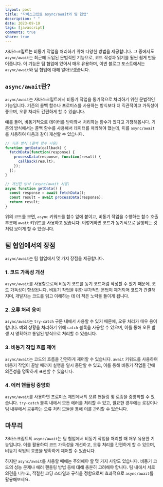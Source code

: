 ```yaml
---
layout: post
title: "자바스크립트 async/await와 팀 협업"
description: " "
date: 2023-09-10
tags: [javascript]
comments: true
share: true
---
```


자바스크립트는 비동기 작업을 처리하기 위해 다양한 방법을 제공합니다. 그 중에서도 `async/await`는 최근에 도입된 문법적인 기능으로, 코드 작성과 읽기를 훨씬 쉽게 만들어줍니다. 이 기능은 팀 협업에 있어서 매우 유용하며, 이번 블로그 포스트에서는 `async/await`와 팀 협업에 대해 알아보겠습니다.

## `async/await`란?

`async/await`는 자바스크립트에서 비동기 작업을 동기적으로 처리하기 위한 문법적인 기능입니다. 기존의 콜백 함수나 프로미스를 사용하는 방식보다 더 직관적이고 가독성이 좋으며, 오류 처리도 간편하게 할 수 있습니다.

예를 들어, 비동기적으로 데이터를 받아와서 처리하는 함수가 있다고 가정해봅시다. 기존의 방식에서는 콜백 함수를 사용해서 데이터를 처리해야 했는데, 이를 `async/await`를 사용하여 다음과 같이 개선할 수 있습니다.

```javascript
// 기존 방식 (콜백 함수 사용)
function getData(callback) {
  fetchData(function(response) {
    processData(response, function(result) {
      callback(result);
    });
  });
}

// 개선된 방식 (async/await 사용)
async function getData() {
  const response = await fetchData();
  const result = await processData(response);
  return result;
}
```

위의 코드를 보면, `async` 키워드를 함수 앞에 붙이고, 비동기 작업을 수행하는 함수 호출 부분에 `await` 키워드를 사용하고 있습니다. 이렇게하면 코드가 동기적으로 실행되는 것처럼 보이게 할 수 있습니다.

## 팀 협업에서의 장점

`async/await`는 팀 협업에서 몇 가지 장점을 제공합니다.

### 1. 코드 가독성 개선

`async/await`를 사용함으로써 비동기 코드를 동기 코드처럼 작성할 수 있기 때문에, 코드 가독성이 향상됩니다. 비동기 작업을 위한 부가적인 문법이 제거되어 코드가 간결해지며, 개발자는 코드를 읽고 이해하는 데 더 적은 노력을 들이게 됩니다.

### 2. 오류 처리 용이

`async/await`는 `try-catch` 구문 내에서 사용할 수 있기 때문에, 오류 처리가 매우 용이합니다. 예외 상황을 처리하기 위해 `catch` 블록을 사용할 수 있으며, 이를 통해 오류 발생 시 명확하고 통일된 방식으로 처리할 수 있습니다.

### 3. 비동기 작업 흐름 제어

`async/await`는 코드의 흐름을 간편하게 제어할 수 있습니다. `await` 키워드를 사용하여 비동기 작업이 끝날 때까지 실행을 일시 중단할 수 있고, 이를 통해 비동기 작업들 간에 의존성을 명확하게 표현할 수 있습니다.

### 4. 에러 핸들링 중앙화

`async/await`를 사용하면 프로미스 체인에서의 오류 핸들링 및 로깅을 중앙화할 수 있습니다. `try-catch` 블록 내에서 모든 에러를 처리할 수 있고, 필요한 경우에는 로깅이나 팀 내부에서 공유하는 오류 처리 모듈을 통해 이를 관리할 수 있습니다.

## 마무리

자바스크립트의 `async/await`는 팀 협업에서 비동기 작업을 처리할 때 매우 유용한 기능입니다. 이를 활용하여 코드 가독성을 개선하고, 오류 처리를 간편하게 할 수 있으며, 비동기 작업의 흐름을 명확하게 제어할 수 있습니다.

하지만 `async/await`를 사용할 때에는 주의해야 할 몇 가지 사항도 있습니다. 비동기 코드의 성능 문제나 에러 핸들링 방법 등에 대해 충분히 고려해야 합니다. 팀 내에서 서로 의견을 나누고, 적절한 코딩 스타일과 규칙을 정함으로써 효과적으로 `async/await`를 활용해보세요.